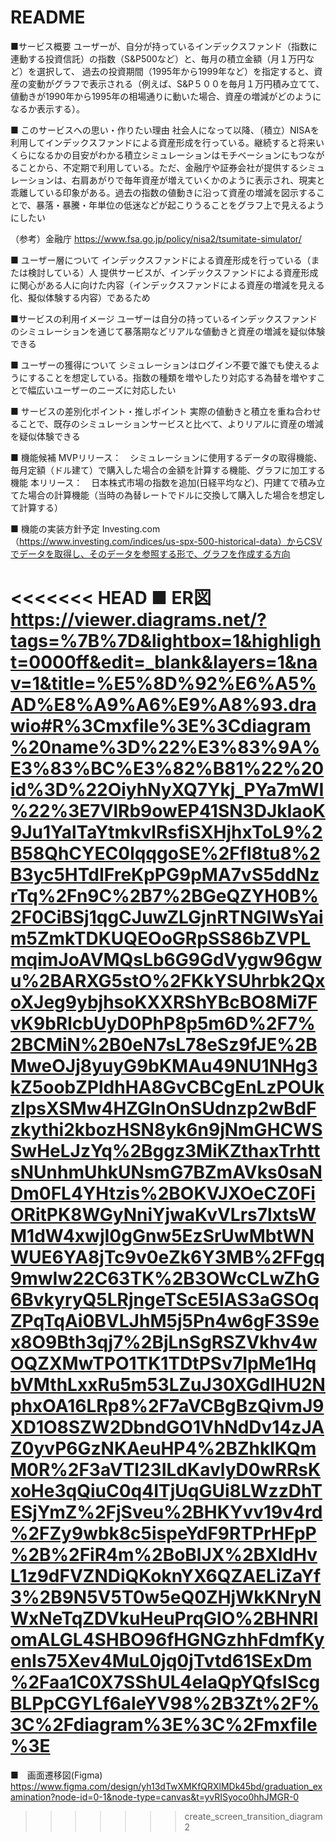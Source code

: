 # README

■サービス概要
ユーザーが、自分が持っているインデックスファンド（指数に連動する投資信託）の指数（S&P500など）と、毎月の積立金額（月１万円など）を選択して、
過去の投資期間（1995年から1999年など）を指定すると、資産の変動がグラフで表示される（例えば、S&P５００を毎月１万円積み立てて、
値動きが1990年から1995年の相場通りに動いた場合、資産の増減がどのようになるか表示する）。

■ このサービスへの思い・作りたい理由
社会人になって以降、（積立）NISAを利用してインデックスファンドによる資産形成を行っている。継続すると将来いくらになるかの目安がわかる積立シミュレーションはモチベーションにもつながることから、不定期で利用している。ただ、金融庁や証券会社が提供するシミュレーションは、右肩あがりで毎年資産が増えていくかのように表示され、現実と乖離している印象がある。過去の指数の値動きに沿って資産の増減を図示することで、暴落・暴騰・年単位の低迷などが起こりうることをグラフ上で見えるようにしたい

（参考）金融庁
https://www.fsa.go.jp/policy/nisa2/tsumitate-simulator/

■ ユーザー層について
インデックスファンドによる資産形成を行っている（または検討している）人
提供サービスが、インデックスファンドによる資産形成に関心がある人に向けた内容（インデックスファンドによる資産の増減を見える化、擬似体験する内容）であるため

■サービスの利用イメージ
ユーザーは自分の持っているインデックスファンドのシミュレーションを通じて暴落期などリアルな値動きと資産の増減を疑似体験できる

■ ユーザーの獲得について
シミュレーションはログイン不要で誰でも使えるようにすることを想定している。指数の種類を増やしたり対応する為替を増やすことで幅広いユーザーのニーズに対応したい

■ サービスの差別化ポイント・推しポイント
実際の値動きと積立を重ね合わせることで、既存のシミュレーションサービスと比べて、よりリアルに資産の増減を疑似体験できる

■ 機能候補
MVPリリース：　シミュレーションに使用するデータの取得機能、毎月定額（ドル建て）で購入した場合の金額を計算する機能、グラフに加工する機能
本リリース：　日本株式市場の指数を追加(日経平均など)、円建てで積み立てた場合の計算機能（当時の為替レートでドルに交換して購入した場合を想定して計算する）

■ 機能の実装方針予定
Investing.com（https://www.investing.com/indices/us-spx-500-historical-data）からCSVでデータを取得し、そのデータを参照する形で、グラフを作成する方向

<<<<<<< HEAD
■ ER図
https://viewer.diagrams.net/?tags=%7B%7D&lightbox=1&highlight=0000ff&edit=_blank&layers=1&nav=1&title=%E5%8D%92%E6%A5%AD%E8%A9%A6%E9%A8%93.drawio#R%3Cmxfile%3E%3Cdiagram%20name%3D%22%E3%83%9A%E3%83%BC%E3%82%B81%22%20id%3D%22OiyhNyXQ7Ykj_PYa7mWI%22%3E7VlRb9owEP41SN3DJkIaoK9Ju1YalTaYtmkvlRsfiSXHjhxToL9%2B58QhCYEC0lqqgoSE%2Ffl8tu8%2B3yc5HTdIFreKpPG9pMA7vS5ddNzrTq%2Fn9C%2B7%2BGeQZYH0B%2F0CiBSj1qgCJuwZLGjnRTNGIWsYaim5ZmkTDKUQEOoGRpSS86bZVPLmqimJoAVMQsLb6G9GdVygw96gwu%2BARXG5stO%2FKkYSUhrbk2QxoXJeg9ybjhsoKXXRShYBcBO8Mi7FvK9bRlcbUyD0PhP8p5m6D%2F7%2BCMiN%2B0eN7sL78eSz9fJE%2BMweOJj8yuyG9bKMAu49NU1NHg3kZ5oobZPldhHA8GvCBCgEnLzPOUkzlpsXSMw4HZGlnOnSUdnzp2wBdFzkythi2kbozHSN8yk6n9jNmGHCWSSwHeLJzYq%2Bggz3MiKZthaxTrhttsNUnhmUhkUNsmG7BZmAVks0saNDm0FL4YHtzis%2BOKVJXOeCZ0FiORitPK8WGyNniYjwaKvVLrs7lxtsWM1dW4xwjI0gGnw5EzSrUwMbtWNWUE6YA8jTc9v0eZk6Y3MB%2FFgq9mwIw22C63TK%2B3OWcCLwZhG6BvkyryQ5LRjngeTScE5IAS3aGSOqZPqTqAi0BVLJhM5j5Pn4w6gF3S9ex8O9Bth3qj7%2BjLnSgRSZVkhv4wOQZXMwTPO1TK1TDtPSv7IpMe1HqbVMthLxxRu5m53LZuJ30XGdIHU2NphxOA16LRp8%2F7aVCBgBzQivmJ9XD1O8SZW2DbndGO1VhNdDv14zJAZ0yvP6GzNKAeuHP4%2BZhklKQmM0R%2F3aVTl23ILdKavlyD0wRRsKxoHe3qQiuC0q4ITjUqGUi8LWzzDhTESjYmZ%2FjSveu%2BHKYvv19v4rd%2FZy9wbk8c5ispeYdF9RTPrHFpP%2B%2FiR4m%2BoBlJX%2BXldHvL1z9dFVZNDiQKoknYX6QZAELiZaYf3%2B9N5V5T0w5eQ0ZHjWkKNryNWxNeTqZDVkuHeuPrqGlO%2BHNRIomALGL4SHBO96fHGNGzhhFdmfKyenIs75Xev4MuL0jq0jTvtd61SExDm%2Faa1C0X7SShUL4eIaQpYQfsIScgBLPpCGYLf6aleYV98%2B3Zt%2F%3C%2Fdiagram%3E%3C%2Fmxfile%3E
=======
■　画面遷移図(Figma)
https://www.figma.com/design/yh13dTwXMKfQRXlMDk45bd/graduation_examination?node-id=0-1&node-type=canvas&t=yvRISyoco0hhJMGR-0
>>>>>>> create_screen_transition_diagram2
